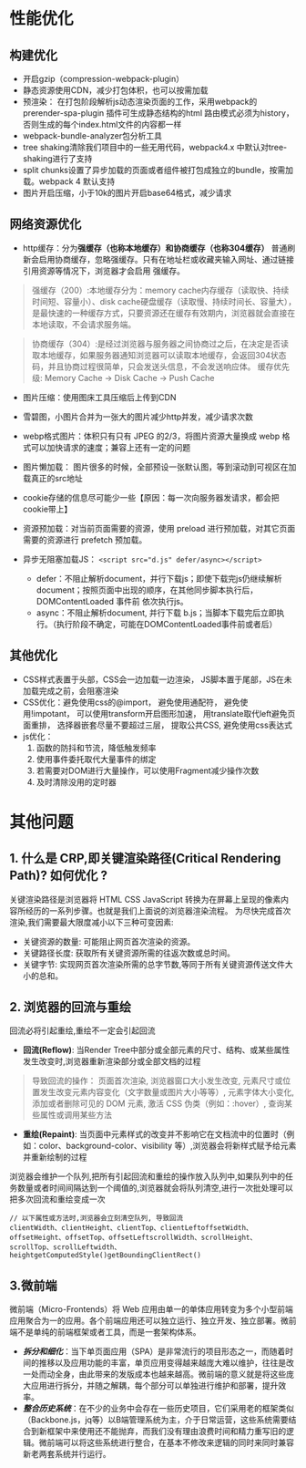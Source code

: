 # 性能优化
## 构建优化
 - 开启gzip（compression-webpack-plugin）
 - 静态资源使用CDN，减少打包体积，也可以按需加载
 - 预渲染： 在打包阶段解析js动态渲染页面的工作，采用webpack的prerender-spa-plugin 插件可生成静态结构的html
   路由模式必须为history，否则生成的每个index.html文件的内容都一样
 - webpack-bundle-analyzer包分析工具
 - tree shaking清除我们项目中的一些无用代码，webpack4.x 中默认对tree-shaking进行了支持
 - split chunks设置了异步加载的页面或者组件被打包成独立的bundle，按需加载。webpack 4 默认支持
 - 图片开启压缩，小于10k的图片开启base64格式，减少请求

## 网络资源优化
 - http缓存：分为**强缓存（也称本地缓存）**和**协商缓存（也称304缓存）**
   普通刷新会启用协商缓存，忽略强缓存。只有在地址栏或收藏夹输入网址、通过链接引用资源等情况下，浏览器才会启用 强缓存。

> 强缓存（200）:本地缓存分为：memory cache内存缓存（读取快、持续时间短、容量小）、disk cache硬盘缓存（读取慢、持续时间长、容量大），是最快速的一种缓存方式，只要资源还在缓存有效期内，浏览器就会直接在本地读取，不会请求服务端。

> 协商缓存（304）:是经过浏览器与服务器之间协商过之后，在决定是否读取本地缓存，如果服务器通知浏览器可以读取本地缓存，会返回304状态码，并且协商过程很简单，只会发送头信息，不会发送响应体。
> 缓存优先级: Memory Cache -> Disk Cache -> Push Cache

 - 图片压缩：使用图床工具压缩后上传到CDN
 - 雪碧图，小图片合并为一张大的图片减少http并发，减少请求次数
 - webp格式图片：体积只有只有 JPEG 的2/3，将图片资源大量换成 webp 格式可以加快请求的速度；兼容上还有一定的问题
 - 图片懒加载： 图片很多的时候，全部预设一张默认图，等到滚动到可视区在加载真正的src地址   
 
 - cookie存储的信息尽可能少一些【原因：每一次向服务器发请求，都会把cookie带上】

 - 资源预加载：对当前页面需要的资源，使用 preload 进行预加载，对其它页面需要的资源进行 prefetch 预加载。
 - 异步无阻塞加载JS： `<script src="d.js" defer/async></script>`
     - defer：不阻止解析document，并行下载js；即使下载完js仍继续解析document；按照页面中出现的顺序，在其他同步脚本执行后，DOMContentLoaded 事件前 依次执行js。
    - async：不阻止解析document, 并行下载 b.js；当脚本下载完后立即执行。（执行阶段不确定，可能在DOMContentLoaded事件前或者后）

## 其他优化
 - CSS样式表置于头部，CSS会一边加载一边渲染， JS脚本置于尾部，JS在未加载完成之前，会阻塞渲染
 - CSS优化：避免使用css的@import， 避免使用通配符， 避免使用!impotant， 可以使用transform开启图形加速， 用translate取代left避免页面重排， 选择器嵌套尽量不要超过三层， 提取公共CSS, 避免使用css表达式
 - js优化：
   1. 函数的防抖和节流，降低触发频率
   2. 使用事件委托取代大量事件的绑定
   3. 若需要对DOM进行大量操作，可以使用Fragment减少操作次数
   4. 及时清除没用的定时器


# 其他问题
## 1. 什么是 CRP,即关键渲染路径(Critical Rendering Path)? 如何优化 ?
关键渲染路径是浏览器将 HTML CSS JavaScript 转换为在屏幕上呈现的像素内容所经历的一系列步骤。也就是我们上面说的浏览器渲染流程。
为尽快完成首次渲染,我们需要最大限度减小以下三种可变因素:
- 关键资源的数量: 可能阻止网页首次渲染的资源。
- 关键路径长度: 获取所有关键资源所需的往返次数或总时间。
- 关键字节: 实现网页首次渲染所需的总字节数,等同于所有关键资源传送文件大小的总和。

## 2. 浏览器的回流与重绘
回流必将引起重绘,重绘不一定会引起回流
- **回流(Reflow)**: 当Render Tree中部分或全部元素的尺寸、结构、或某些属性发生改变时,浏览器重新渲染部分或全部文档的过程
> 导致回流的操作： 页面首次渲染, 浏览器窗口大小发生改变, 元素尺寸或位置发生改变元素内容变化（文字数量或图片大小等等）, 元素字体大小变化, 添加或者删除可见的 DOM 元素, 激活 CSS 伪类（例如：:hover）, 查询某些属性或调用某些方法
- **重绘(Repaint)**: 当页面中元素样式的改变并不影响它在文档流中的位置时（例如：color、background-color、visibility 等）,浏览器会将新样式赋予给元素并重新绘制的过程

浏览器会维护一个队列,把所有引起回流和重绘的操作放入队列中,如果队列中的任务数量或者时间间隔达到一个阈值的,浏览器就会将队列清空,进行一次批处理可以把多次回流和重绘变成一次
```text
// 以下属性或方法时,浏览器会立刻清空队列, 导致回流
clientWidth、clientHeight、clientTop、clientLeftoffsetWidth、offsetHeight、offsetTop、offsetLeftscrollWidth、scrollHeight、scrollTop、scrollLeftwidth、heightgetComputedStyle()getBoundingClientRect()
```
## 3.微前端
   微前端（Micro-Frontends）将 Web 应用由单一的单体应用转变为多个小型前端应用聚合为一的应用。各个前端应用还可以独立运行、独立开发、独立部署。微前端不是单纯的前端框架或者工具，而是一套架构体系。
   - _**拆分和细化**_：当下单页面应用（SPA）是非常流行的项目形态之一，而随着时间的推移以及应用功能的丰富，单页应用变得越来越庞大难以维护，往往是改一处而动全身，由此带来的发版成本也越来越高。微前端的意义就是将这些庞大应用进行拆分，并随之解耦，每个部分可以单独进行维护和部署，提升效率。
   - _**整合历史系统**_：在不少的业务中会存在一些历史项目，它们采用老的框架类似（Backbone.js，jq等）以B端管理系统为主，介于日常运营，这些系统需要结合到新框架中来使用还不能抛弃，而我们没有理由浪费时间和精力重写旧的逻辑。微前端可以将这些系统进行整合，在基本不修改来逻辑的同时来同时兼容新老两套系统并行运行。
